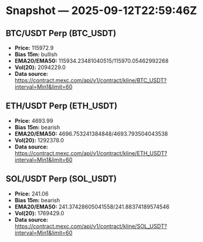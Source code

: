 # Snapshot — 2025-09-12T22:59:46Z

## BTC/USDT Perp (BTC_USDT)
- **Price:** 115972.9
- **Bias 15m:** bullish
- **EMA20/EMA50:** 115934.23481040515/115970.05462992268
- **Vol(20):** 2094229.0
- **Data source:** https://contract.mexc.com/api/v1/contract/kline/BTC_USDT?interval=Min1&limit=60

## ETH/USDT Perp (ETH_USDT)
- **Price:** 4693.99
- **Bias 15m:** bearish
- **EMA20/EMA50:** 4696.753241384848/4693.793504043538
- **Vol(20):** 1292378.0
- **Data source:** https://contract.mexc.com/api/v1/contract/kline/ETH_USDT?interval=Min1&limit=60

## SOL/USDT Perp (SOL_USDT)
- **Price:** 241.06
- **Bias 15m:** bearish
- **EMA20/EMA50:** 241.37428605041558/241.88374189574546
- **Vol(20):** 1769429.0
- **Data source:** https://contract.mexc.com/api/v1/contract/kline/SOL_USDT?interval=Min1&limit=60
